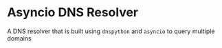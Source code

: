 # Asyncio DNS Resolver
A DNS resolver that is built using `dnspython` and `asyncio` to query multiple domains
